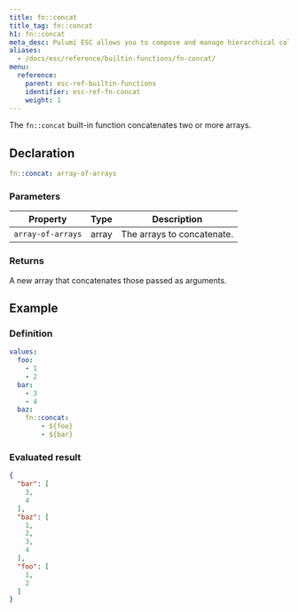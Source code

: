 ```yaml
---
title: fn::concat
title_tag: fn::concat
h1: fn::concat
meta_desc: Pulumi ESC allows you to compose and manage hierarchical collections of configuration and secrets and consume them in various ways.
aliases:
  - /docs/esc/reference/builtin-functions/fn-concat/
menu:
  reference:
    parent: esc-ref-builtin-functions
    identifier: esc-ref-fn-concat
    weight: 1
---
```


The `fn::concat` built-in function concatenates two or more arrays.

## Declaration

```yaml
fn::concat: array-of-arrays
```

### Parameters

| Property          | Type   | Description                                                       |
|-------------------|--------|-------------------------------------------------------------------|
| `array-of-arrays` | array  | The arrays to concatenate.

### Returns

A new array that concatenates those passed as arguments.

## Example

### Definition

```yaml
values:
  foo:
    - 1
    - 2
  bar:
    - 3
    - 4
  baz:
    fn::concat:
        - ${foo}
        - ${bar}
```

### Evaluated result

```json
{
  "bar": [
    3,
    4
  ],
  "baz": [
    1,
    2,
    3,
    4
  ],
  "foo": [
    1,
    2
  ]
}
```
